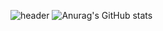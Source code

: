 ![header](https://capsule-render.vercel.app/api?type=waving&&color=timeGradient&height=300&section=header&text=WELCOME%20TO%20MY%20GITHUB%20&#128075%20&fontSize=55&animation=fadeIn)
![Anurag's GitHub stats](https://github-readme-stats.vercel.app/api?username=markerxz&show_icons=true&theme=radical)
